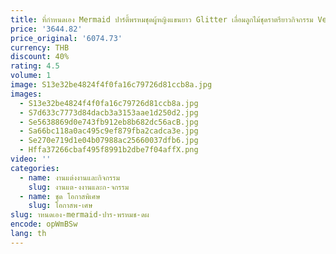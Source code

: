 ```yaml
---
title: ที่กําหนดเอง Mermaid ปาร์ตี้พรหมชุดผู้หญิงแขนยาว Glitter เลื่อมลูกไม้ชุดราตรียาวกิจกรรม Vestido De
price: '3644.82'
price_original: '6074.73'
currency: THB
discount: 40%
rating: 4.5
volume: 1
image: S13e32be4824f4f0fa16c79726d81ccb8a.jpg
images:
  - S13e32be4824f4f0fa16c79726d81ccb8a.jpg
  - S7d633c7773d84dacb3a3153aae1d250d2.jpg
  - Se5638869d0e743fb912eb8b682dc56acB.jpg
  - Sa66bc118a0ac495c9ef879fba2cadca3e.jpg
  - Se270e719d1e04b07988ac25660037dfb6.jpg
  - Hffa37266cbaf495f8991b2dbe7f04affX.png
video: ''
categories:
  - name: งานแต่งงานและกิจกรรม
    slug: งานแต-งงานและก-จกรรม
  - name: ชุด โอกาสพิเศษ
    slug: โอกาสพ-เศษ
slug: าหนดเอง-mermaid-ปาร-พรหมช-ดผ
encode: opWmBSw
lang: th
---
```

  